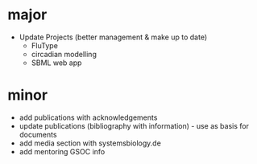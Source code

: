 
# major
* Update Projects (better management & make up to date)
    * FluType
    * circadian modelling
    * SBML web app

# minor
* add publications with acknowledgements  
* update publications (bibliography with information) - use as basis for documents
* add media section with systemsbiology.de
* add mentoring GSOC info
 